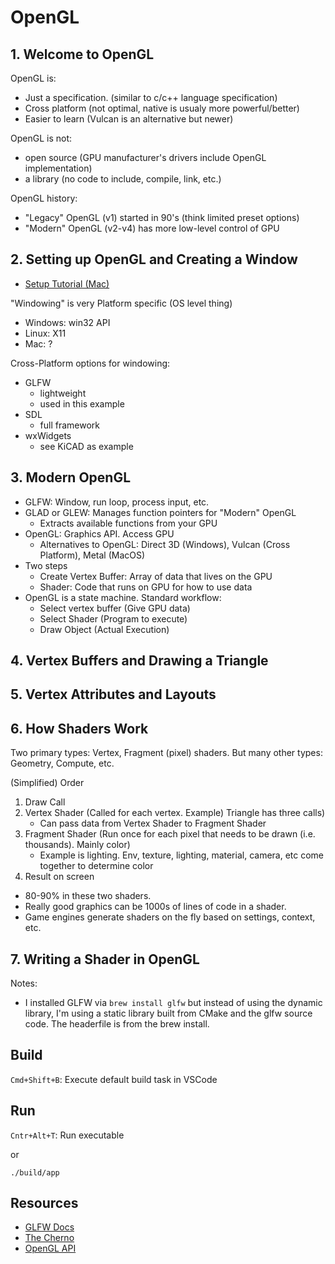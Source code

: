 # OpenGL

## 1. Welcome to OpenGL

OpenGL is:
- Just a specification. (similar to c/c++ language specification)
- Cross platform (not optimal, native is usualy more powerful/better)
- Easier to learn (Vulcan is an alternative but newer)

OpenGL is not:
- open source (GPU manufacturer's drivers include OpenGL implementation)
- a library (no code to include, compile, link, etc.)

OpenGL history:
- "Legacy" OpenGL (v1) started in 90's (think limited preset options)
- "Modern" OpenGL (v2-v4) has more low-level control of GPU

## 2. Setting up OpenGL and Creating a Window

- [Setup Tutorial (Mac)](https://www.youtube.com/watch?v=7-dL6a5_B3I&t=3s)

"Windowing" is very Platform specific (OS level thing)
- Windows: win32 API
- Linux: X11
- Mac: ?

Cross-Platform options for windowing:
- GLFW 
    - lightweight
    - used in this example
- SDL 
    - full framework
- wxWidgets
    - see KiCAD as example

## 3. Modern OpenGL
- GLFW: Window, run loop, process input, etc.
- GLAD or GLEW: Manages function pointers for "Modern" OpenGL
    - Extracts available functions from your GPU
- OpenGL: Graphics API. Access GPU
    - Alternatives to OpenGL: Direct 3D (Windows), Vulcan (Cross Platform), Metal (MacOS)
- Two steps
    - Create Vertex Buffer: Array of data that lives on the GPU
    - Shader: Code that runs on GPU for how to use data
- OpenGL is a state machine. Standard workflow:
    - Select vertex buffer (Give GPU data)
    - Select Shader (Program to execute)
    - Draw Object (Actual Execution)

## 4. Vertex Buffers and Drawing a Triangle

## 5. Vertex Attributes and Layouts

## 6. How Shaders Work

Two primary types: Vertex, Fragment (pixel) shaders. But many other types: Geometry, Compute, etc.

(Simplified) Order
1. Draw Call
2. Vertex Shader (Called for each vertex. Example) Triangle has three calls)
    - Can pass data from Vertex Shader to Fragment Shader
3. Fragment Shader (Run once for each pixel that needs to be drawn (i.e. thousands). Mainly color)
    - Example is lighting. Env, texture, lighting, material, camera, etc come together to determine color
4. Result on screen

- 80-90% in these two shaders. 
- Really good graphics can be 1000s of lines of code in a shader.
- Game engines generate shaders on the fly based on settings, context, etc.

## 7. Writing a Shader in OpenGL


Notes:
- I installed GLFW via `brew install glfw` but instead of using the dynamic library, I'm using a static library built from CMake and the glfw source code. The headerfile is from the brew install.



## Build
`Cmd+Shift+B`: Execute default build task in VSCode

## Run
`Cntr+Alt+T`: Run executable

or

```
./build/app
```

## Resources


- [GLFW Docs](https://www.glfw.org/documentation.html)
- [The Cherno](https://www.youtube.com/watch?v=OR4fNpBjmq8&list=PLlrATfBNZ98foTJPJ_Ev03o2oq3-GGOS2&index=2)
- [OpenGL API](https://docs.GL)
